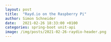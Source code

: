 ```yaml
---
layout: post
title:  "Rayd.io on the Raspberry Pi"
author: Simon Schneider
date:   2021-02-26 18:33:00 +0100
categories: spring-boot unit-api
image: /img/posts/2021-02-26-raydio-header.png
---
```

<!-- Answer how to install Rayd.io on the raspberry pi-->